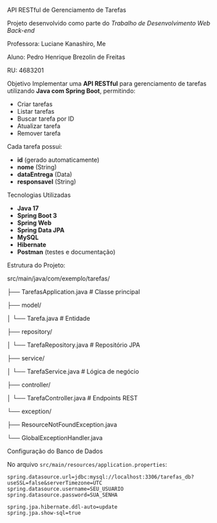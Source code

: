 API RESTful de Gerenciamento de Tarefas

Projeto desenvolvido como parte do *Trabalho de Desenvolvimento Web Back-end*

Professora: Luciane Kanashiro, Me  

Aluno: Pedro Henrique Brezolin de Freitas 

RU: 4683201


Objetivo
Implementar uma **API RESTful** para gerenciamento de tarefas utilizando **Java com Spring Boot**, permitindo:
- Criar tarefas
- Listar tarefas
- Buscar tarefa por ID
- Atualizar tarefa
- Remover tarefa

Cada tarefa possui:
- **id** (gerado automaticamente)
- **nome** (String)
- **dataEntrega** (Data)
- **responsavel** (String)


Tecnologias Utilizadas
- **Java 17**
- **Spring Boot 3**
- **Spring Web**
- **Spring Data JPA**
- **MySQL**
- **Hibernate**
- **Postman** (testes e documentação)


Estrutura do Projeto:

src/main/java/com/exemplo/tarefas/

├── TarefasApplication.java # Classe principal

├── model/

│ └── Tarefa.java # Entidade

├── repository/

│ └── TarefaRepository.java # Repositório JPA

├── service/

│ └── TarefaService.java # Lógica de negócio

├── controller/

│ └── TarefaController.java # Endpoints REST

└── exception/

├── ResourceNotFoundException.java

└── GlobalExceptionHandler.java


Configuração do Banco de Dados

No arquivo `src/main/resources/application.properties`:
```properties
spring.datasource.url=jdbc:mysql://localhost:3306/tarefas_db?useSSL=false&serverTimezone=UTC
spring.datasource.username=SEU_USUARIO
spring.datasource.password=SUA_SENHA

spring.jpa.hibernate.ddl-auto=update
spring.jpa.show-sql=true
